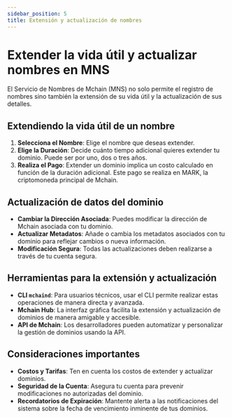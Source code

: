 ```yaml
---
sidebar_position: 5
title: Extensión y actualización de nombres
---
```


# Extender la vida útil y actualizar nombres en MNS

El Servicio de Nombres de Mchain (MNS) no solo permite el registro de nombres sino también la extensión de su vida útil y la actualización de sus detalles.

## Extendiendo la vida útil de un nombre

1. **Selecciona el Nombre**: Elige el nombre que deseas extender.
2. **Elige la Duración**: Decide cuánto tiempo adicional quieres extender tu dominio. Puede ser por uno, dos o tres años.
3. **Realiza el Pago**: Extender un dominio implica un costo calculado en función de la duración adicional. Este pago se realiza en MARK, la criptomoneda principal de Mchain.

## Actualización de datos del dominio

- **Cambiar la Dirección Asociada**: Puedes modificar la dirección de Mchain asociada con tu dominio.
- **Actualizar Metadatos**: Añade o cambia los metadatos asociados con tu dominio para reflejar cambios o nueva información.
- **Modificación Segura**: Todas las actualizaciones deben realizarse a través de tu cuenta segura.

## Herramientas para la extensión y actualización

- **CLI `mchaind`**: Para usuarios técnicos, usar el CLI permite realizar estas operaciones de manera directa y avanzada.
- **Mchain Hub**: La interfaz gráfica facilita la extensión y actualización de dominios de manera amigable y accesible.
- **API de Mchain**: Los desarrolladores pueden automatizar y personalizar la gestión de dominios usando la API.

## Consideraciones importantes

- **Costos y Tarifas**: Ten en cuenta los costos de extender y actualizar dominios.
- **Seguridad de la Cuenta**: Asegura tu cuenta para prevenir modificaciones no autorizadas del dominio.
- **Recordatorios de Expiración**: Mantente alerta a las notificaciones del sistema sobre la fecha de vencimiento inminente de tus dominios.
